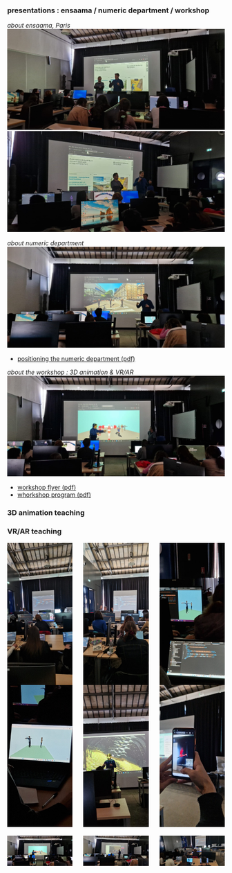 ### presentations : ensaama / numeric department / workshop
*about ensaama, Paris*
![Image 1](./h/img_0.jpg)
![Image 2](./h/img_1.jpg)

*about numeric department*
![Image 3](./h/img_2.jpg)
* [positioning the numeric department (pdf)](../../1_presentation/workshop_abaroma_ensaama_num.pdf)

*about the workshop : 3D animation & VR/AR*
![Image 4](./h/img_3.jpg)
* [workshop flyer (pdf)](../../1_presentation/flyer/abaroma_flyer.pdf)
* [whorkshop program (pdf)](../../1_presentation/workshop_abaroma_program.pdf)


### 3D animation teaching

### VR/AR teaching

<div style="display: flex; justify-content: space-between;">
    <img src="./v/img_0.jpg" width="30%">
    <img src="./v/img_1.jpg" width="30%">
    <img src="./v/img_2.jpg" width="30%">
</div>

<div style="display: flex; justify-content: space-between;">
    <img src="./v/img_3.jpg" width="30%">
    <img src="./v/img_4.jpg" width="30%">
    <img src="./v/img_5.jpg" width="30%">
</div>

<div style="display: flex; justify-content: space-between; margin-top: 20px;">
    <img src="./h/img_3.jpg" style="width: 30%;">
    <img src="./h/img_4.jpg" style="width: 30%;">
    <img src="./h/img_5.jpg" style="width: 30%;">
</div>